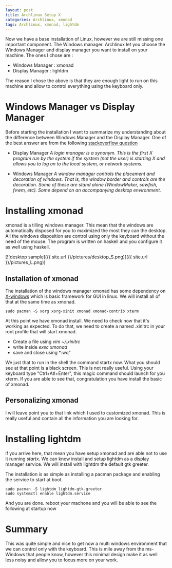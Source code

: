 ```yaml
---
layout: post
title: Archlinux Setup X
categories: Archlinux, xmonad
tags: Archlinux, xmonad, lightdm
---
```


Now we have a base installation of Linux, however we are still missing one important component. The Windows manager. Archlinux let you choose the Windows Manager and display manager you want to install on your machine. The ones I chose are :

- Windows Manager : xmonad
- Display Manager : lightdm

The reason I chose the above is that they are enough light to run on this machine and allow to control everything using the keyboard only.

# Windows Manager vs Display Manager
Before starting the installation I want to summarize my understanding about the difference between Windows Manager and the Display Manager.
One of the best answer are from the following [stackoverflow question](http://unix.stackexchange.com/questions/20385/windows-managers-vs-login-managers-vs-display-managers-vs-desktop-environment)

-  Display  Manager 
 *A login manager is a synonym. This is the first X program run by the system if the system (not the user) is starting X and allows you to log on to the local system, or network systems.*

- Windows Manager
 *A window manager controls the placement and decoration of windows. That is, the window border and controls are the decoration. Some of these are stand alone (WindowMaker, sawfish, fvwm, etc). Some depend on an accompanying desktop environment.*

# Installing xmonad
xmonad is a tilling windows manager. This mean that the windows are automatically disposed for you to maximized the most they can the desktop. All the windows disposition are control using only the keyboard without the need of the mouse.
The program is written on haskell and you configure it as well using haskell.

[![desktop sample]({{ site.url }}/pictures/desktop_S.png)]({{ site.url }}/pictures_L.png))

## Installation of xmonad
The installation of the windows manager xmonad has some dependency on  [X-windows]( https://en.wikipedia.org/wiki/X_Window_System)  which is basic framework for GUI in linux. We will install all of that at the same time as xmonad.

```shell
sudo pacman -S xorg xorg-xinit xmonad xmonad-contrib xterm
```

At this point we have xmonad install. We need to check now that it's working as expected. To do that, we need to create a named .xinitrc in your root profile that will start xmonad.

- Create a file using *vim ~/.xinitrc*
- write inside *exec xmonad*
- save and close using *:wq"

We just that to run in the shell the command startx now. What you should see at that point is a black screen. This is not really useful. Using your keyboard type "Ctrl+Atl+Enter", this magic command should launch for you xterm. If you are able to see that, congratulation you have install the basic of xmonad.

## Personalizing xmonad
I will leave point you to that link which I used to customized xmonad. This is really useful and contain all the information you are looking for.

# Installing lightdm 
if you arrive here, that mean you have setup xmonad and are able not to use it running *startx*. We can know install and setup lightdm as a display manager service. We will install with lightdm the default gtk greeter.

The installation is as simple as installing a pacman package and enabling the service to start at boot.

```shell
sudo pacman -S lightdm lightdm-gtk-greeter
sudo systemctl enable lightdm.service
```

And you are done. reboot your machone and you will be able to see the following at startup now

# Summary
This was quite simple and nice to get now a multi windows environment that we can control only with the keyboard. This is mile away from the ms-Windows that people know, however this minimal design make it as well less noisy and allow you to focus more on your work.


